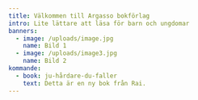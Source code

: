 ```yaml
---
title: Välkommen till Argasso bokförlag
intro: Lite lättare att läsa för barn och ungdomar
banners:
  - image: /uploads/image.jpg
    name: Bild 1
  - image: /uploads/image3.jpg
    name: Bild 2
kommande:
  - book: ju-hårdare-du-faller
    text: Detta är en ny bok från Rai.
---
```

